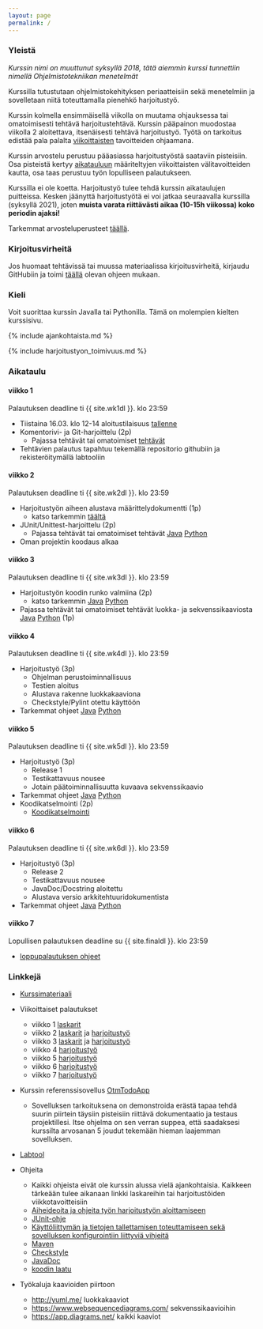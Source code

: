 ```yaml
---
layout: page
permalink: /
---
```

### Yleistä

_Kurssin nimi on muuttunut syksyllä 2018, tätä aiemmin kurssi tunnettiin nimellä Ohjelmistotekniikan menetelmät_

Kurssilla tutustutaan ohjelmistokehityksen periaatteisiin sekä menetelmiin ja sovelletaan niitä toteuttamalla pienehkö harjoitustyö.

Kurssin kolmella ensimmäisellä viikolla on muutama ohjauksessa tai omatoimisesti tehtävä harjoitustehtävä. Kurssin pääpainon muodostaa viikolla 2 aloitettava, itsenäisesti tehtävä harjoitustyö. Työtä on tarkoitus edistää pala palalta [viikoittaisten](#aikataulu) tavoitteiden ohjaamana.

Kurssin arvostelu perustuu pääasiassa harjoitustyöstä saataviin pisteisiin. Osa pisteistä kertyy [aikatauluun](#aikataulu) määriteltyjen viikoittaisten välitavoitteiden kautta, osa taas perustuu työn lopulliseen palautukseen.

Kurssilla ei ole koetta. Harjoitustyö tulee tehdä kurssin aikataulujen puitteissa. Kesken jäänyttä harjoitustyötä ei voi jatkaa seuraavalla kurssilla (syksyllä 2021), joten **muista varata riittävästi aikaa (10-15h viikossa) koko periodin ajaksi!**

Tarkemmat arvosteluperusteet [täällä](./web/arvosteluperusteet.md).

### Kirjoitusvirheitä

Jos huomaat tehtävissä tai muussa materiaalissa kirjoitusvirheitä, kirjaudu GitHubiin ja toimi [täällä](./web/typokorjaukset.md) olevan ohjeen mukaan.

### Kieli

Voit suorittaa kurssin Javalla tai Pythonilla. Tämä on molempien kielten kurssisivu.

{% include ajankohtaista.md %}

{% include harjoitustyon_toimivuus.md %}

### Aikataulu

#### viikko 1

Palautuksen deadline ti {{ site.wk1dl }}. klo 23:59

- Tiistaina 16.03. klo 12-14 aloitustilaisuus [tallenne](https://youtu.be/JaM4hbns2P8)
- Komentorivi- ja Git-harjoittelu (2p)
  - Pajassa tehtävät tai omatoimiset [tehtävät](/viikko1)
- Tehtävien palautus tapahtuu tekemällä repositorio githubiin ja rekisteröitymällä labtooliin

#### viikko 2

Palautuksen deadline ti {{ site.wk2dl }}. klo 23:59

- Harjoitustyön aiheen alustava määrittelydokumentti (1p)
  - katso tarkemmin [täältä](/ht-viikko2)
- JUnit/Unittest-harjoittelu (2p)
  - Pajassa tehtävät tai omatoimiset tehtävät [Java](/java/viikko2) [Python](/python/viikko2)
- Oman projektin koodaus alkaa

#### viikko 3

Palautuksen deadline ti {{ site.wk3dl }}. klo 23:59

- Harjoitustyön koodin runko valmiina (2p)
  - katso tarkemmin [Java](/java/ht-viikko3) [Python](/python/ht-viikko3)
- Pajassa tehtävät tai omatoimiset tehtävät luokka- ja sekvenssikaaviosta [Java](/java/viikko3) [Python](/python/viikko3) (1p)

#### viikko 4

Palautuksen deadline ti {{ site.wk4dl }}. klo 23:59

- Harjoitustyö (3p)
  - Ohjelman perustoiminnallisuus
  - Testien aloitus
  - Alustava rakenne luokkakaaviona
  - Checkstyle/Pylint otettu käyttöön
- Tarkemmat ohjeet [Java](/java/ht-viikko4) [Python](/python/ht-viikko4)

#### viikko 5

Palautuksen deadline ti {{ site.wk5dl }}. klo 23:59

- Harjoitustyö (3p)
  - Release 1
  - Testikattavuus nousee
  - Jotain päätoiminnallisuutta kuvaava sekvenssikaavio
- Tarkemmat ohjeet [Java](/java/ht-viikko5) [Python](/python/ht-viikko5)
- Koodikatselmointi (2p)
  - [Koodikatselmointi](/web/koodikatselmointi.md)

#### viikko 6

Palautuksen deadline ti {{ site.wk6dl }}. klo 23:59

- Harjoitustyö (3p)
  - Release 2
  - Testikattavuus nousee
  - JavaDoc/Docstring aloitettu
  - Alustava versio arkkitehtuuridokumentista
- Tarkemmat ohjeet [Java](/java/ht-viikko6) [Python](/python/ht-viikko6)

#### viikko 7

Lopullisen palautuksen deadline su {{ site.finaldl }}. klo 23:59

- [loppupalautuksen ohjeet](/loppupalautus)

### Linkkejä

- [Kurssimateriaali](./web/materiaali.md)
- Viikoittaiset palautukset

  - viikko 1 [laskarit](./tehtavat/viikko1.md)
  - viikko 2 [laskarit](./tehtavat/viikko2.md) ja [harjoitustyö](./tehtavat/harjoitustyo_viikko2.md)
  - viikko 3 [laskarit](./tehtavat/viikko3.md) ja [harjoitustyö](./tehtavat/harjoitustyo_viikko3.md)
  - viikko 4 [harjoitustyö](./tehtavat/harjoitustyo_viikko4.md)
  - viikko 5 [harjoitustyö](./tehtavat/harjoitustyo_viikko5.md)
  - viikko 6 [harjoitustyö](./tehtavat/harjoitustyo_viikko6.md)
  - viikko 7 [harjoitustyö](./tehtavat/harjoitustyo_viikko7.md)

- Kurssin referenssisovellus [OtmTodoApp](https://github.com/mluukkai/OtmTodoApp)
  - Sovelluksen tarkoituksena on demonstroida erästä tapaa tehdä suurin piirtein täysiin pisteisiin riittävä dokumentaatio ja testaus projektillesi. Itse ohjelma on sen verran suppea, että saadaksesi kurssilta arvosanan 5 joudut tekemään hieman laajemman sovelluksen.
- [Labtool](https://study.cs.helsinki.fi/labtool/courses/TKT20002.2021.K.K.1)
- Ohjeita
  - Kaikki ohjeista eivät ole kurssin alussa vielä ajankohtaisia. Kaikkeen tärkeään tulee aikanaan linkki laskareihin tai harjoitustöiden viikkotavoitteisiin
  - [Aiheideoita ja ohjeita työn harjoitustyön aloittamiseen](./web/tyon_aloitus.md)
  - [JUnit-ohje](./web/junit.md)
  - [Käyttöliittymän ja tietojen tallettamisen toteuttamiseen sekä sovelluksen konfigurointiin liittyviä vihjeitä](./web/java.md)
  - [Maven](./web/maven.md)
  - [Checkstyle](./web/checkstyle.md)
  - [JavaDoc](./web/javadoc.md)
  - [koodin laatu](./web/koodin_laatuvaatimukset.md)
- Työkaluja kaavioiden piirtoon
  - <http://yuml.me/> luokkakaaviot
  - <https://www.websequencediagrams.com/> sekvenssikaavioihin
  - <https://app.diagrams.net/> kaikki kaaviot
